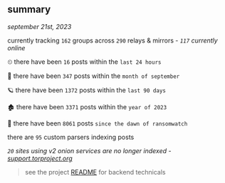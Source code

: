
## summary
_september 21st, 2023_

currently tracking `162` groups across `290` relays & mirrors - _`117` currently online_

⏲ there have been `16` posts within the `last 24 hours`

🦈 there have been `347` posts within the `month of september`

🪐 there have been `1372` posts within the `last 90 days`

🏚 there have been `3371` posts within the `year of 2023`

🦕 there have been `8061` posts `since the dawn of ransomwatch`

there are `95` custom parsers indexing posts

_`20` sites using v2 onion services are no longer indexed - [support.torproject.org](https://support.torproject.org/onionservices/v2-deprecation/)_

> see the project [README](https://github.com/joshhighet/ransomwatch#ransomwatch--) for backend technicals
